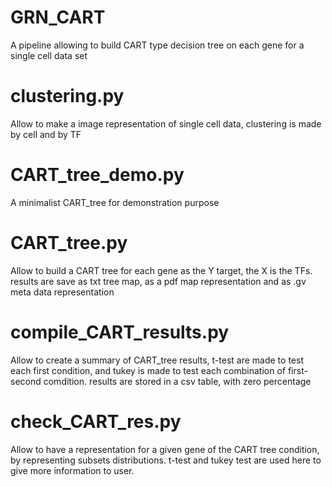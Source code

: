 # GRN_CART
A pipeline allowing to build CART type decision tree on each gene for a single cell data set

# clustering.py
Allow to make a image representation of single cell data, clustering is made by cell and by TF

# CART_tree_demo.py
A minimalist CART_tree for demonstration purpose

# CART_tree.py
Allow to build a CART tree for each gene as the Y target, the X is the TFs.
results are save as txt tree map, as a pdf map representation and as .gv meta data representation

# compile_CART_results.py
Allow to create a summary of CART_tree results, t-test are made to test each first condition, and tukey is made to test each combination of first-second comdition.
results are stored in a csv table, with zero percentage

# check_CART_res.py
Allow to have a representation for a given gene of the CART tree condition, by representing subsets distributions. t-test and tukey test are used here to give more information to user.
